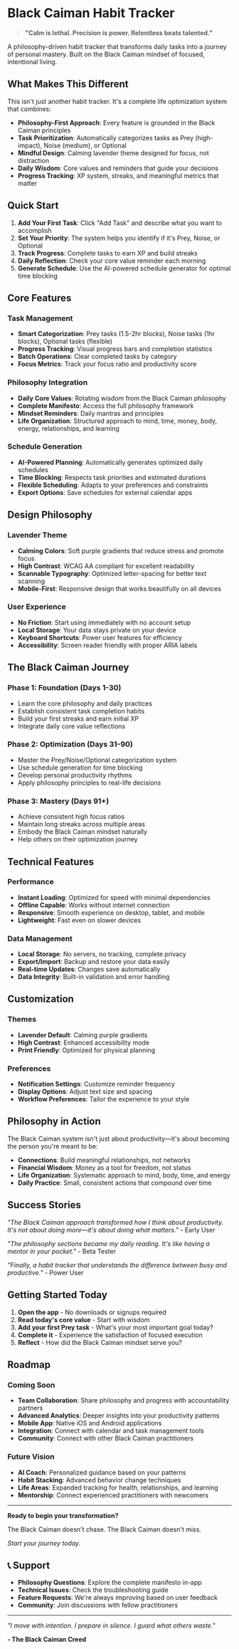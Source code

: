# Black Caiman Habit Tracker

> **"Calm is lethal. Precision is power. Relentless beats talented."**

A philosophy-driven habit tracker that transforms daily tasks into a journey of personal mastery. Built on the Black Caiman mindset of focused, intentional living.

##  What Makes This Different

This isn't just another habit tracker. It's a complete life optimization system that combines:

- **Philosophy-First Approach**: Every feature is grounded in the Black Caiman principles
- **Task Prioritization**: Automatically categorizes tasks as Prey (high-impact), Noise (medium), or Optional
- **Mindful Design**: Calming lavender theme designed for focus, not distraction
- **Daily Wisdom**: Core values and reminders that guide your decisions
- **Progress Tracking**: XP system, streaks, and meaningful metrics that matter

##  Quick Start

1. **Add Your First Task**: Click "Add Task" and describe what you want to accomplish
2. **Set Your Priority**: The system helps you identify if it's Prey, Noise, or Optional
3. **Track Progress**: Complete tasks to earn XP and build streaks
4. **Daily Reflection**: Check your core value reminder each morning
5. **Generate Schedule**: Use the AI-powered schedule generator for optimal time blocking

##  Core Features

### Task Management
- **Smart Categorization**: Prey tasks (1.5-2hr blocks), Noise tasks (1hr blocks), Optional tasks (flexible)
- **Progress Tracking**: Visual progress bars and completion statistics
- **Batch Operations**: Clear completed tasks by category
- **Focus Metrics**: Track your focus ratio and productivity score

### Philosophy Integration
- **Daily Core Values**: Rotating wisdom from the Black Caiman philosophy
- **Complete Manifesto**: Access the full philosophy framework
- **Mindset Reminders**: Daily mantras and principles
- **Life Organization**: Structured approach to mind, time, money, body, energy, relationships, and learning

### Schedule Generation
- **AI-Powered Planning**: Automatically generates optimized daily schedules
- **Time Blocking**: Respects task priorities and estimated durations
- **Flexible Scheduling**: Adapts to your preferences and constraints
- **Export Options**: Save schedules for external calendar apps

##  Design Philosophy

### Lavender Theme
- **Calming Colors**: Soft purple gradients that reduce stress and promote focus
- **High Contrast**: WCAG AA compliant for excellent readability
- **Scannable Typography**: Optimized letter-spacing for better text scanning
- **Mobile-First**: Responsive design that works beautifully on all devices

### User Experience
- **No Friction**: Start using immediately with no account setup
- **Local Storage**: Your data stays private on your device
- **Keyboard Shortcuts**: Power user features for efficiency
- **Accessibility**: Screen reader friendly with proper ARIA labels

##  The Black Caiman Journey

### Phase 1: Foundation (Days 1-30)
- Learn the core philosophy and daily practices
- Establish consistent task completion habits
- Build your first streaks and earn initial XP
- Integrate daily core value reflections

### Phase 2: Optimization (Days 31-90)
- Master the Prey/Noise/Optional categorization system
- Use schedule generation for time blocking
- Develop personal productivity rhythms
- Apply philosophy principles to real-life decisions

### Phase 3: Mastery (Days 91+)
- Achieve consistent high focus ratios
- Maintain long streaks across multiple areas
- Embody the Black Caiman mindset naturally
- Help others on their optimization journey

##  Technical Features

### Performance
- **Instant Loading**: Optimized for speed with minimal dependencies
- **Offline Capable**: Works without internet connection
- **Responsive**: Smooth experience on desktop, tablet, and mobile
- **Lightweight**: Fast even on slower devices

### Data Management
- **Local Storage**: No servers, no tracking, complete privacy
- **Export/Import**: Backup and restore your data easily
- **Real-time Updates**: Changes save automatically
- **Data Integrity**: Built-in validation and error handling

##  Customization

### Themes
- **Lavender Default**: Calming purple gradients
- **High Contrast**: Enhanced accessibility mode
- **Print Friendly**: Optimized for physical planning

### Preferences
- **Notification Settings**: Customize reminder frequency
- **Display Options**: Adjust text size and spacing
- **Workflow Preferences**: Tailor the experience to your style

##  Philosophy in Action

The Black Caiman system isn't just about productivity—it's about becoming the person you're meant to be:

- **Connections**: Build meaningful relationships, not networks
- **Financial Wisdom**: Money as a tool for freedom, not status
- **Life Organization**: Systematic approach to mind, body, time, and energy
- **Daily Practice**: Small, consistent actions that compound over time

##  Success Stories

*"The Black Caiman approach transformed how I think about productivity. It's not about doing more—it's about doing what matters."* - Early User

*"The philosophy sections became my daily reading. It's like having a mentor in your pocket."* - Beta Tester

*"Finally, a habit tracker that understands the difference between busy and productive."* - Power User

##  Getting Started Today

1. **Open the app** - No downloads or signups required
2. **Read today's core value** - Start with wisdom
3. **Add your first Prey task** - What's your most important goal today?
4. **Complete it** - Experience the satisfaction of focused execution
5. **Reflect** - How did the Black Caiman mindset serve you?

##  Roadmap

### Coming Soon
- **Team Collaboration**: Share philosophy and progress with accountability partners
- **Advanced Analytics**: Deeper insights into your productivity patterns
- **Mobile App**: Native iOS and Android applications
- **Integration**: Connect with calendar and task management tools
- **Community**: Connect with other Black Caiman practitioners

### Future Vision
- **AI Coach**: Personalized guidance based on your patterns
- **Habit Stacking**: Advanced behavior change techniques
- **Life Areas**: Expanded tracking for health, relationships, and learning
- **Mentorship**: Connect experienced practitioners with newcomers

---

**Ready to begin your transformation?**

The Black Caiman doesn't chase. The Black Caiman doesn't miss.

*Start your journey today.*

## 📞 Support

- **Philosophy Questions**: Explore the complete manifesto in-app
- **Technical Issues**: Check the troubleshooting guide
- **Feature Requests**: We're always improving based on user feedback
- **Community**: Join discussions with fellow practitioners

---

*"I move with intention. I prepare in silence. I guard what others waste."*

**- The Black Caiman Creed**
